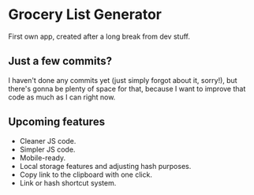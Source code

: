 # Grocery List Generator
 First own app, created after a long break from dev stuff.

## Just a few commits?
I haven't done any commits yet (just simply forgot about it, sorry!), but there's gonna be plenty of space for that, because I want to improve that code as much as I can right now.

## Upcoming features
- Cleaner JS code.
- Simpler JS code.
- Mobile-ready.
- Local storage features and adjusting hash purposes.
- Copy link to the clipboard with one click.
- Link or hash shortcut system.

